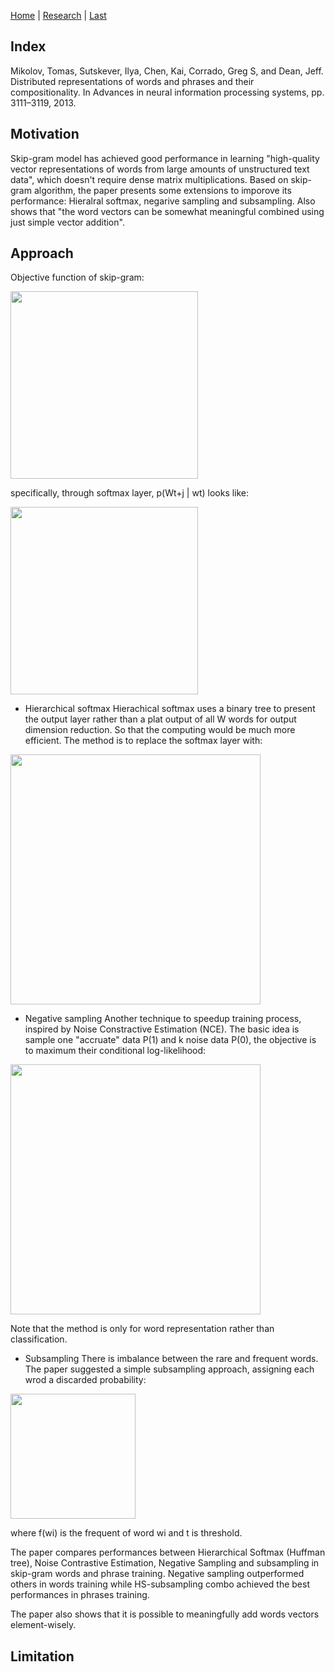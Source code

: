 [Home](https://clojia.github.io/) | [Research](https://clojia.github.io/research/) | [Last](https://clojia.github.io/research/2018-08-IR-RNN-BP)

## Index
Mikolov, Tomas, Sutskever, Ilya, Chen, Kai, Corrado, Greg S, and Dean, Jeff. Distributed representations
of words and phrases and their compositionality. In Advances in neural information
processing systems, pp. 3111–3119, 2013.

## Motivation
Skip-gram model has achieved good performance in learning "high-quality vector representations of words from large amounts of unstructured text data", which doesn't require dense matrix multiplications. Based on skip-gram algorithm, the paper presents some extensions to imporove its performance: Hieralral softmax, negarive sampling and subsampling. Also shows that "the word vectors can be somewhat meaningful combined using just simple vector addition".

## Approach
Objective function of skip-gram:

<img src="https://github.com/clojia/clojia.github.io/blob/master/images/skipgram.png" width="300">

specifically, through softmax layer, p(Wt+j | wt) looks like:

<img src="https://github.com/clojia/clojia.github.io/blob/master/images/skipgramp.png" width="300"> 

- Hierarchical softmax
Hierachical softmax uses a binary tree to present the output layer rather than a plat output of all W words for output dimension reduction. So that the computing would be much more efficient. The method is to replace the softmax layer with:

<img src="https://github.com/clojia/clojia.github.io/blob/master/images/hs.png" width="400"> 

- Negative sampling
Another technique to speedup training process, inspired by Noise Constractive Estimation (NCE). The basic idea is sample one "accruate" data P(1) and k noise data P(0), the objective is to maximum their conditional log-likelihood:

<img src="https://github.com/clojia/clojia.github.io/blob/master/images/ns.png" width="400"> 

Note that the method is only for word representation rather than classification.

- Subsampling
There is imbalance between the rare and frequent words. The paper suggested a simple subsampling approach, assigning each wrod a discarded probability:

<img src="https://github.com/clojia/clojia.github.io/blob/master/images/sub.png" width="200"> 

where f(wi) is the frequent of word wi and t is threshold.

The paper compares performances between Hierarchical Softmax (Huffman tree), Noise Contrastive Estimation, Negative Sampling and subsampling in skip-gram words and phrase training. Negative sampling outperformed others in words training while HS-subsampling combo achieved the best performances in phrases training.

The paper also shows that it is possible to meaningfully add words vectors element-wisely.

## Limitation 
